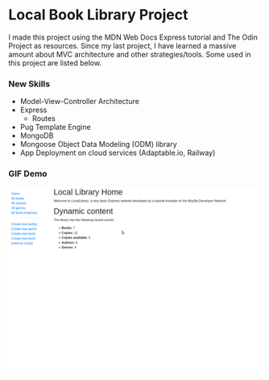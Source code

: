 # Local Book Library Project

I made this project using the MDN Web Docs Express tutorial and The Odin Project as resources. Since my last project, I have learned a massive amount about MVC architecture and other strategies/tools. Some used in this project are listed below.

### New Skills
- Model-View-Controller Architecture
- Express
  - Routes
- Pug Template Engine
- MongoDB
- Mongoose Object Data Modeling (ODM) library
- App Deployment on cloud services (Adaptable.io, Railway)
  
### GIF Demo

![](https://github.com/spuddister/local-book-library/blob/main/local-library.gif)




